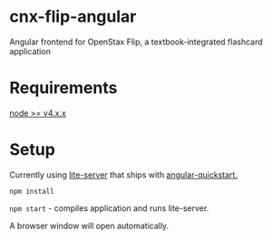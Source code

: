 # cnx-flip-angular
Angular frontend for OpenStax Flip, a textbook-integrated flashcard application

# Requirements

[node >= v4.x.x](https://nodejs.org/en/)

# Setup

Currently using [lite-server](https://github.com/johnpapa/lite-server) that ships with [angular-quickstart.](https://github.com/angular/quickstart) 

`npm install`

`npm start` - compiles application and runs lite-server.

A browser window will open automatically.




